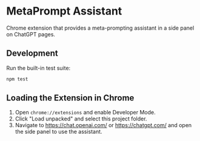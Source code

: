 # MetaPrompt Assistant

Chrome extension that provides a meta-prompting assistant in a side panel on ChatGPT pages.

## Development

Run the built-in test suite:
```bash
npm test
```

## Loading the Extension in Chrome

1. Open `chrome://extensions` and enable Developer Mode.
2. Click "Load unpacked" and select this project folder.
3. Navigate to https://chat.openai.com/ or https://chatgpt.com/ and open the side panel to use the assistant.
